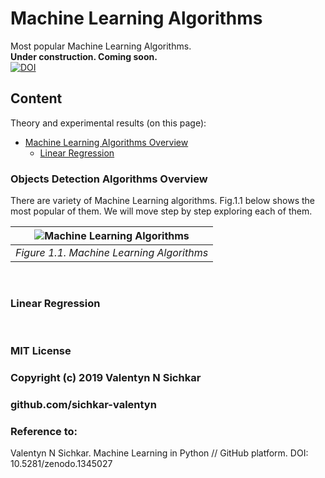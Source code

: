 # Machine Learning Algorithms
Most popular Machine Learning Algorithms.
<br/>**Under construction. Coming soon.**
<br/>[![DOI](https://zenodo.org/badge/DOI/10.5281/zenodo.1345027.svg)](https://doi.org/10.5281/zenodo.1345027)

## Content
Theory and experimental results (on this page):

* [Machine Learning Algorithms Overview](#main-machine-learning-algorithms)
  * [Linear Regression](#linear-regression)

### <a id="main-objects-detection-algorithms">Objects Detection Algorithms Overview</a>
There are variety of Machine Learning algorithms. Fig.1.1 below shows the most popular of them. We will move step by step exploring each of them.

| ![Machine Learning Algorithms](https://github.com/sichkar-valentyn/Neural_Networks_for_Computer_Vision/blob/master/images/Objects_Detection/Objects_Detection_Algorithms_.png) | 
|:--:| 
| *Figure 1.1. Machine Learning Algorithms* |

<br/>

### <a id="linear-regression">Linear Regression</a>

<br/>

### MIT License
### Copyright (c) 2019 Valentyn N Sichkar
### github.com/sichkar-valentyn
### Reference to:
Valentyn N Sichkar. Machine Learning in Python // GitHub platform. DOI: 10.5281/zenodo.1345027
